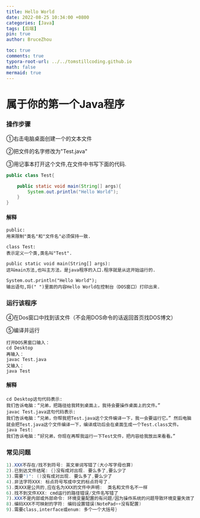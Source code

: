 ```yaml
---
title: Hello World
date: 2022-08-25 10:34:00 +0800
categories: [Java]
tags: [后端]
pin: true
author: BruceZhou

toc: true
comments: true
typora-root-url: ../../tomstillcoding.github.io
math: false
mermaid: true
---
```


# 属于你的第一个Java程序

### 操作步骤

①右击电脑桌面创建一个的文本文件

②把文件的名字修改为"Test.java"

③用记事本打开这个文件,在文件中书写下面的代码.

~~~java
public class Test{

    public static void main(String[] args){
        System.out.println("Hello World");
    }
}
~~~

#### 解释

~~~
public: 
用来限制"类名"和"文件名"必须保持一致.

class Test: 
表示定义一个类,类名叫"Test".

public static void main(String[] args): 
这叫main方法,也叫主方法，是java程序的入口.程序就是从这开始运行的.

System.out.println("Hello World");
输出语句,将(" ")里面的内容Hello World在控制台（DOS窗口）打印出来.
~~~

### 运行该程序

④在Dos窗口中找到该文件（不会用DOS命令的话返回首页找DOS博文）

⑤编译并运行

~~~
打开DOS黑窗口输入：
cd Desktop
再输入：
javac Test.java
又输入：
java Test
~~~

#### 解释

~~~
cd Desktop这句代码表示:
我们告诉电脑：“兄弟，把路径给我转到桌面上，我待会要操作桌面上的文件。”
javac Test.java这句代码表示:
我们告诉电脑：“兄弟，你帮我把Test.java这个文件编译一下，我一会要运行它。” 然后电脑就会把Test.java这个文件编译一下，编译成功后会在桌面生成一个Test.class文件。
java Test:
我们告诉电脑：“好兄弟，你现在再帮我运行一下Test文件，把内容给我放出来看看。”
~~~

### 常见问题

~~~java
1).XXX不存在/找不到符号: 英文单词写错了(大小写字母也算)
2).已到达文件结尾: {}没有成对出现. 要么多了,要么少了
3).需要")": ()没有成对出现. 要么多了,要么少了		
4).非法字符XXX: 标点符号写成中文的标点符号了.
5).类XXX是公共的,应在名为XXX的文件中声明:	类名和文件名不一样
6).找不到文件XXX: cmd运行的路径错误/文件名写错了
7).XXX不是内部或外部命令: 环境变量配置的有问题/因为操作系统的问题导致环境变量失效了
8).编码XXX不可映射的字符: 编码设置错误(NotePad++没有配置)
9).需要class,interface或enum: 多个一个大括号}
~~~
